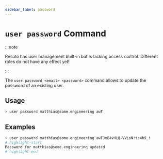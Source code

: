```yaml
---
sidebar_label: password
---
```


# `user password` Command

:::note

Resoto has user management built-in but is lacking access control. Different roles do not have any effect yet!

:::

The `user password <email> <password>` command allows to update the password of an existing user.

## Usage

```bash
> user password matthias@some.engineering awT
```

## Examples

```bash
> user password matthias@some.engineering awTJxB4vHLQ-VVisN!tc4h9_!
# highlight-start
​Password for matthias@some.engineering updated
# highlight-end
```
